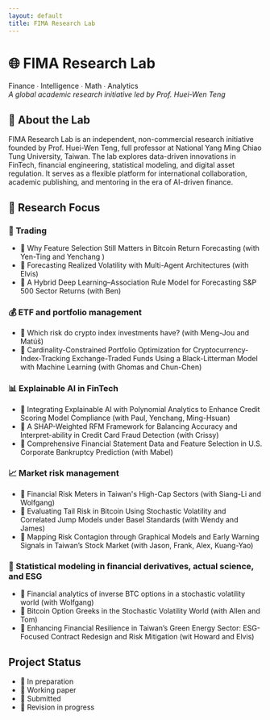 ```yaml
--- 
layout: default
title: FIMA Research Lab
--- 
```



# 🌐 FIMA Research Lab  
Finance ∙ Intelligence ∙ Math ∙ Analytics  
_A global academic research initiative led by Prof. Huei-Wen Teng_

## 🎯 About the Lab

FIMA Research Lab is an independent, non-commercial research initiative founded by Prof. Huei-Wen Teng, full professor at National Yang Ming Chiao Tung University, Taiwan. The lab explores data-driven innovations in FinTech, financial engineering, statistical modeling, and digital asset regulation. It serves as a flexible platform for international collaboration, academic publishing, and mentoring in the era of AI-driven finance.


## 🧭 Research Focus

### 🧠 Trading
- 🚀 Why Feature Selection Still Matters in Bitcoin Return Forecasting (with Yen-Ting and Yenchang )<br>
- 🧩 Forecasting Realized Volatility with Multi-Agent Architectures (with Elvis)<br>
- 🧩 A Hybrid Deep Learning–Association Rule Model for Forecasting S&P 500 Sector Returns (with Ben)<br>

### 💰 ETF and portfolio management  
- 🔧 Which risk do crypto index investments have? (with Meng-Jou and Matúš)
- 🚀 Cardinality-Constrained Portfolio Optimization for Cryptocurrency-Index-Tracking Exchange-Traded Funds Using a Black-Litterman Model with Machine Learning (with Ghomas and Chun-Chen)<br>

### 📊 Explainable AI in FinTech

- 📄 Integrating Explainable AI with Polynomial Analytics to Enhance Credit Scoring Model Compliance (with Paul, Yenchang, Ming-Hsuan)<br>
- 🧩 A SHAP-Weighted RFM Framework for Balancing Accuracy and Interpret-ability in Credit Card Fraud Detection (with Crissy)<br>
- 🧩 Comprehensive Financial Statement Data and Feature Selection in U.S. Corporate Bankruptcy Prediction (with Mabel)<br>

### 📈 Market risk management
- 🚀 Financial Risk Meters in Taiwan's High-Cap Sectors (with Siang-Li and Wolfgang)<br>
- 📄 Evaluating Tail Risk in Bitcoin Using Stochastic Volatility and Correlated Jump Models under Basel Standards (with Wendy and James)<br>
- 📄  Mapping Risk Contagion through Graphical Models and Early Warning Signals in Taiwan’s Stock Market (with Jason, Frank, Alex, Kuang-Yao)<br>

### 🌱 Statistical modeling in financial derivatives, actual science, and ESG

- 🔧 Financial analytics of inverse BTC options in a stochastic volatility world (with Wolfgang)<br>
- 🧩 Bitcoin Option Greeks in the Stochastic Volatility World (with Allen and Tom)<br>
- 📄 Enhancing Financial Resilience in Taiwan’s Green Energy Sector: ESG-Focused Contract Redesign and Risk Mitigation (wit Howard and Elvis)<br>


## Project Status 
- 🧩 In preparation 
- 📄 Working paper
- 🚀 Submitted 
- 🔧 Revision in progress
